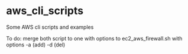 # aws_cli_scripts
Some AWS cli scripts and examples

To do: merge both script to one with options to ec2_aws_firewall.sh with options -a (add) -d (del)
